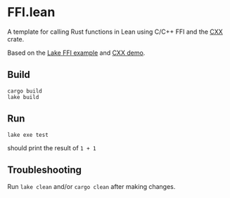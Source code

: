 # FFI.lean

A template for calling Rust functions in Lean using C/C++ FFI and the [CXX](https://cxx.rs) crate.

Based on the [Lake FFI example](https://github.com/leanprover/lake/tree/master/examples/ffi) and [CXX demo](https://github.com/dtolnay/cxx/tree/master/demo).

## Build

```
cargo build
lake build
```

## Run

```
lake exe test
```

should print the result of `1 + 1`

## Troubleshooting

Run `lake clean` and/or `cargo clean` after making changes.
